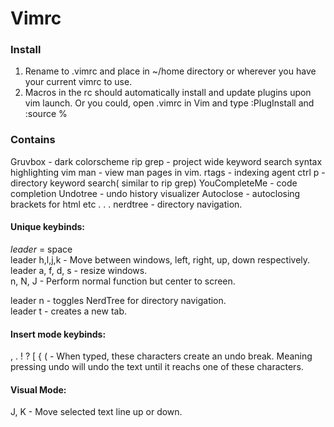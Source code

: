 # Vimrc

### Install  
1. Rename to .vimrc and place in ~/home directory or wherever you have your current vimrc to use.
2. Macros in the rc should automatically install and update plugins upon vim launch.  Or you could, open .vimrc in Vim and type :PlugInstall and :source %


### Contains

Gruvbox  - dark colorscheme 
rip grep - project wide keyword search
syntax highlighting
vim man - view man pages in vim.
rtags - indexing agent 
ctrl p - directory keyword search( similar to rip grep)
YouCompleteMe - code completion
Undotree - undo history visualizer
Autoclose - autoclosing brackets for html etc . . .
nerdtree - directory navigation.



#### Unique keybinds:

*leader* = space  
  leader h,l,j,k - Move between windows, left, right, up, down respectively.  
  leader a, f, d, s - resize windows.  
  n, N, J - Perform normal function but center to screen.  
    
  leader n - toggles NerdTree for directory navigation.  
  leader t - creates a new tab.  
  
#### Insert mode keybinds:  

   , . ! ? [ { (   - When typed, these characters create an undo break.  Meaning pressing undo will undo the text until it reachs one of these characters.
    
#### Visual Mode:


   J, K - Move selected text line up or down.
    
    
    


